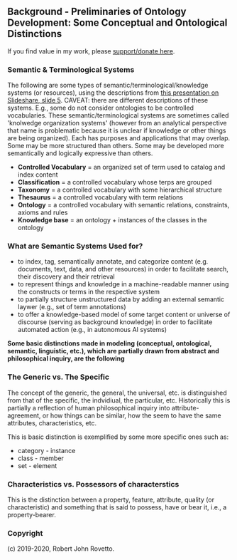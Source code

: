 ## Background - Preliminaries of Ontology Development: Some Conceptual and Ontological Distinctions 

If you find value in my work, please [support/donate here](https://gogetfunding.com/knowledge-organization-services-ontology-terminology-metadata-concept-analysis/).

### Semantic & Terminological Systems
The following are some types of semantic/terminological/knowledge systems (or resources), using the descriptions from [this presentation on Slideshare, slide 5](https://www.slideshare.net/skhan/ontology-dev?qid=8e6605c2-e7c7-4e76-b5d3-1d817b9e299b&v=&b=&from_search=4). CAVEAT: there are different descriptions of these systems. E.g., some do not consider ontologies to be controlled vocabularies. These semantic/terminological systems are sometimes called 'knolwedge organization systems' (however from an analytical perspective that name is problematic because it is unclear if knowledge or other things are being organized). Each has purposes and applications that may overlap. Some may be more structured than others. Some may be developed more semantically and logically expressive than others.  

- **Controlled Vocabulary** = an organized set of term used to catalog and index content
- **Classification** = a controlled vocabulary whose terps are grouped
- **Taxonomy** = a controlled vocabulary with some hierarchical structure
- **Thesaurus** = a controlled vocabulary with term relations
- **Ontology** = a controlled vocabulary with semantic relations, constraints, axioms and rules
- **Knowledge base** = an ontology + instances of the classes in the ontology

### What are Semantic Systems Used for?
- to index, tag, semantically annotate, and categorize content (e.g. documents, text, data, and other resources) in order to facilitate search, their discovery and their retrieval 
- to represent things and knowledge in a machine-readable manner using the constructs or terms in the respective system
- to partially structure unstructured data by adding an external semantic laywer (e.g., set of term annotations)
- to offer a knowledge-based model of some target content or universe of discourse (serving as background knowledge) in order to facilitate automated action (e.g., in autonomous AI systems) 


**Some basic distinctions made in modeling (conceptual, ontological, semantic, linguistic, etc.), which are partially drawn from abstract and philosophical inquiry, are the following**

### The Generic vs. The Specific

The concept of the generic, the general, the universal, etc. is distinguished from that of the specific, the indvidiual, the particular, etc. 
Historically this is partially a reflection of human philosophical inquiry into attribute-agreement, or how things can be similar, how the seem to have the same attributes, characteristics, etc. 

This is basic distinction is exemplified by some more specific ones such as:

* category - instance
* class - member
* set - element


### Characteristics vs. Possessors of characterstics

This is the distinction between a property, feature, attribute, quality (or characteristic) and something that is said to possess, have or bear it, i.e., a property-bearer.

### Copyright

(c) 2019-2020, Robert John Rovetto.

